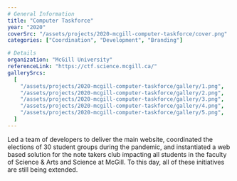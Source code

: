```yaml
---
# General Information
title: "Computer Taskforce"
year: "2020"
coverSrc: "/assets/projects/2020-mcgill-computer-taskforce/cover.png"
categories: ["Coordination", "Development", "Branding"]

# Details
organization: "McGill University"
referenceLink: "https://ctf.science.mcgill.ca/"
gallerySrcs:
  [
    "/assets/projects/2020-mcgill-computer-taskforce/gallery/1.png",
    "/assets/projects/2020-mcgill-computer-taskforce/gallery/2.png",
    "/assets/projects/2020-mcgill-computer-taskforce/gallery/3.png",
    "/assets/projects/2020-mcgill-computer-taskforce/gallery/4.png",
    "/assets/projects/2020-mcgill-computer-taskforce/gallery/5.png",
  ]
---
```


Led a team of developers to deliver the main website, coordinated the elections of 30 student groups during the pandemic, and instantiated a web based solution for the note takers club impacting all students in the faculty of Science & Arts and Science at McGill. To this day, all of these initiatives are still being extended.
